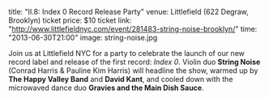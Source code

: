 title: "II.8: Index 0 Record Release Party"
venue: Littlefield (622 Degraw, Brooklyn)
ticket price: $10
ticket link: "http://www.littlefieldnyc.com/event/281483-string-noise-brooklyn/"
time: "2013-06-30T21:00"
image: string-noise.jpg

Join us at Littlefield NYC for a party to celebrate the launch of our new
record label and release of the first record: *Index 0*. Violin duo **String
Noise** (Conrad Harris & Pauline Kim Harris) will headline the show, warmed up
by **The Happy Valley Band** and **David Kant**, and cooled down with the
microwaved dance duo **Gravies and the Main Dish Sauce**.
